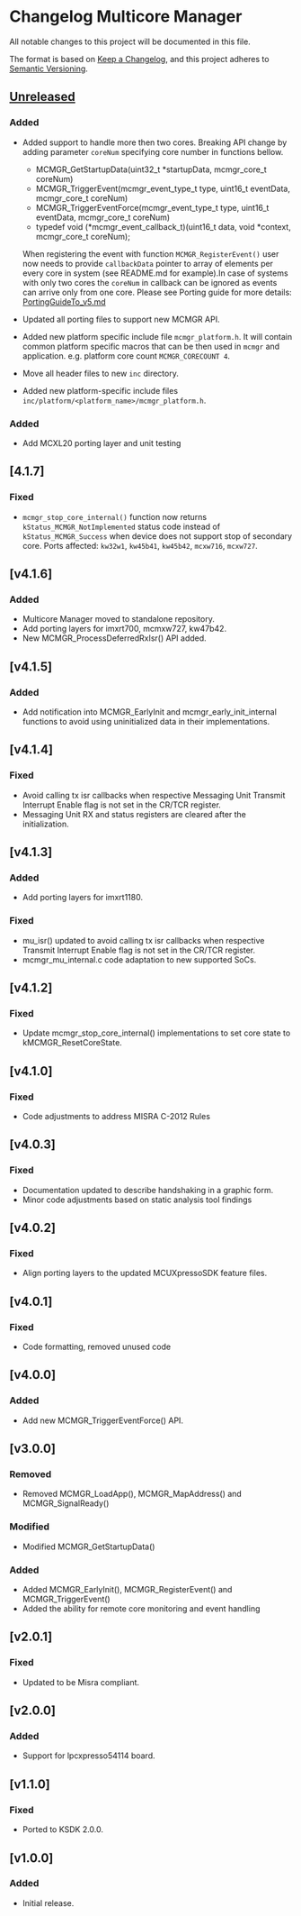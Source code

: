 # Changelog Multicore Manager

All notable changes to this project will be documented in this file.

The format is based on [Keep a Changelog](https://keepachangelog.com/en/1.1.0/),
and this project adheres to [Semantic Versioning](https://semver.org/spec/v2.0.0.html).

## [Unreleased][Unreleased]

### Added

- Added support to handle more then two cores. Breaking API change by adding parameter `coreNum` specifying core number in functions bellow.

  * MCMGR_GetStartupData(uint32_t *startupData, mcmgr_core_t coreNum)
  * MCMGR_TriggerEvent(mcmgr_event_type_t type, uint16_t eventData, mcmgr_core_t coreNum)
  * MCMGR_TriggerEventForce(mcmgr_event_type_t type, uint16_t eventData, mcmgr_core_t coreNum)
  * typedef void (*mcmgr_event_callback_t)(uint16_t data, void *context, mcmgr_core_t coreNum);

  When registering the event with function `MCMGR_RegisterEvent()` user now needs to
  provide `callbackData` pointer to array of elements per every core in system (see README.md for example).In case of systems with only two cores the `coreNum` in callback can be ignored as events can arrive only from one core.
  Please see Porting guide for more details: [PortingGuideTo_v5.md](doxygen/porting_guide_to_v5.md)
- Updated all porting files to support new MCMGR API.
- Added new platform specific include file `mcmgr_platform.h`.
  It will contain common platform specific macros that can be then used in `mcmgr` and application.
  e.g. platform core count `MCMGR_CORECOUNT 4`.
- Move all header files to new `inc` directory.
- Added new platform-specific include files `inc/platform/<platform_name>/mcmgr_platform.h`.

### Added

- Add MCXL20 porting layer and unit testing

## [4.1.7]

### Fixed

- `mcmgr_stop_core_internal()` function now returns `kStatus_MCMGR_NotImplemented` status code instead
  of `kStatus_MCMGR_Success` when device does not support stop of secondary core.
  Ports affected: `kw32w1`, `kw45b41`, `kw45b42`, `mcxw716`, `mcxw727`.

## [v4.1.6]

### Added

- Multicore Manager moved to standalone repository.
- Add porting layers for imxrt700, mcmxw727, kw47b42.
- New MCMGR_ProcessDeferredRxIsr() API added.

## [v4.1.5]

### Added

- Add notification into MCMGR_EarlyInit and mcmgr_early_init_internal functions to avoid using uninitialized data in their implementations.

## [v4.1.4]

### Fixed

- Avoid calling tx isr callbacks when respective Messaging Unit Transmit Interrupt Enable flag is not set in the CR/TCR register.
- Messaging Unit RX and status registers are cleared after the initialization.

## [v4.1.3]

### Added

- Add porting layers for imxrt1180.

### Fixed

- mu_isr() updated to avoid calling tx isr callbacks when respective Transmit Interrupt Enable flag is not set in the CR/TCR register.
- mcmgr_mu_internal.c code adaptation to new supported SoCs.

## [v4.1.2]

### Fixed

- Update mcmgr_stop_core_internal() implementations to set core state to kMCMGR_ResetCoreState.

## [v4.1.0]

### Fixed

- Code adjustments to address MISRA C-2012 Rules

## [v4.0.3]

### Fixed

- Documentation updated to describe handshaking in a graphic form.
- Minor code adjustments based on static analysis tool findings

## [v4.0.2]

### Fixed

- Align porting layers to the updated MCUXpressoSDK feature files.

## [v4.0.1]

### Fixed

- Code formatting, removed unused code

## [v4.0.0]

### Added

- Add new MCMGR_TriggerEventForce() API.

## [v3.0.0]

### Removed

- Removed MCMGR_LoadApp(), MCMGR_MapAddress() and MCMGR_SignalReady()

### Modified

- Modified MCMGR_GetStartupData()

### Added

- Added MCMGR_EarlyInit(), MCMGR_RegisterEvent() and MCMGR_TriggerEvent()
- Added the ability for remote core monitoring and event handling

## [v2.0.1]

### Fixed

- Updated to be Misra compliant.

## [v2.0.0]

### Added

- Support for lpcxpresso54114 board.

## [v1.1.0]

### Fixed

- Ported to KSDK 2.0.0.

## [v1.0.0]

### Added

- Initial release.

[unreleased]: https://github.com/nxp-mcuxpresso/mcmgr
